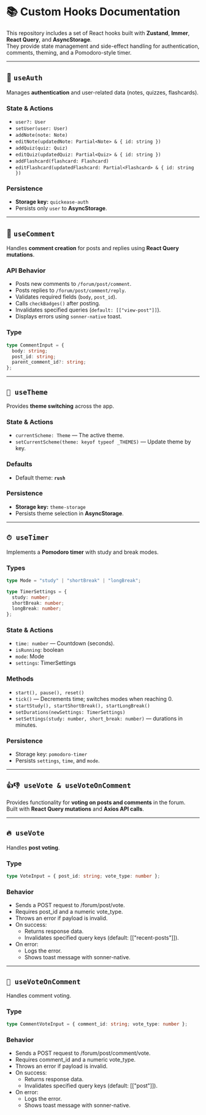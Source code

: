 # 📚 Custom Hooks Documentation

This repository includes a set of React hooks built with **Zustand**, **Immer**, **React Query**, and **AsyncStorage**.  
They provide state management and side-effect handling for authentication, comments, theming, and a Pomodoro-style timer.

---

## 🔑 `useAuth`

Manages **authentication** and user-related data (notes, quizzes, flashcards).

### State & Actions

- `user?: User`
- `setUser(user: User)`
- `addNote(note: Note)`
- `editNote(updatedNote: Partial<Note> & { id: string })`
- `addQuiz(quiz: Quiz)`
- `editQuiz(updatedQuiz: Partial<Quiz> & { id: string })`
- `addFlashcard(flashcard: Flashcard)`
- `editFlashcard(updatedFlashcard: Partial<Flashcard> & { id: string })`

### Persistence

- **Storage key:** `quickease-auth`
- Persists only `user` to **AsyncStorage**.

---

## 💬 `useComment`

Handles **comment creation** for posts and replies using **React Query mutations**.

### API Behavior

- Posts new comments to `/forum/post/comment`.
- Posts replies to `/forum/post/comment/reply`.
- Validates required fields (`body`, `post_id`).
- Calls `checkBadges()` after posting.
- Invalidates specified queries (`default: [["view-post"]]`).
- Displays errors using `sonner-native` toast.

### Type

```ts
type CommentInput = {
  body: string;
  post_id: string;
  parent_comment_id?: string;
};
```

---

## `🎨 useTheme`

Provides **theme switching** across the app.

### State & Actions

- `currentScheme: Theme` — The active theme.
- `setCurrentScheme(theme: keyof typeof _THEMES)` — Update theme by key.

### Defaults

- Default theme: **`rush`**

### Persistence

- **Storage key:** `theme-storage`
- Persists theme selection in **AsyncStorage**.

---

## `⏱ useTimer`

Implements a **Pomodoro timer** with study and break modes.

### Types

```ts
type Mode = "study" | "shortBreak" | "longBreak";

type TimerSettings = {
  study: number;
  shortBreak: number;
  longBreak: number;
};
```

### State & Actions

- `time: number` — Countdown (seconds).
- `isRunning`: boolean
- `mode`: Mode
- `settings`: TimerSettings

### Methods

- `start(), pause(), reset()`
- `tick()` — Decrements time; switches modes when reaching 0.
- `startStudy(), startShortBreak(), startLongBreak()`
- `setDurations(newSettings: TimerSettings)`
- `setSettings(study: number, short_break: number)` — durations in minutes.

### Persistence

- Storage key: `pomodoro-timer`
- Persists `settings`, `time`, and `mode`.

---

## `👍👎 useVote & useVoteOnComment`

Provides functionality for **voting on posts and comments** in the forum.  
Built with **React Query mutations** and **Axios API calls**.

---

## `🔥 useVote`

Handles **post voting**.

### Type

```ts
type VoteInput = { post_id: string; vote_type: number };
```

### Behavior

- Sends a POST request to /forum/post/vote.
- Requires post_id and a numeric vote_type.
- Throws an error if payload is invalid.
- On success:
  - Returns response data.
  - Invalidates specified query keys (default: [["recent-posts"]]).
- On error:
  - Logs the error.
  - Shows toast message with sonner-native.

---

## `💬 useVoteOnComment`

Handles comment voting.

### Type

```ts
type CommentVoteInput = { comment_id: string; vote_type: number };
```

### Behavior

- Sends a POST request to /forum/post/comment/vote.
- Requires comment_id and a numeric vote_type.
- Throws an error if payload is invalid.
- On success:
  - Returns response data.
  - Invalidates specified query keys (default: [["post"]]).
- On error:
  - Logs the error.
  - Shows toast message with sonner-native.

